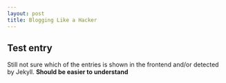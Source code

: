 ```yaml
---
layout: post
title: Blogging Like a Hacker
---
```


## Test entry

Still not sure which of the entries is shown in the frontend and/or detected by Jekyll.
**Should be easier to understand**